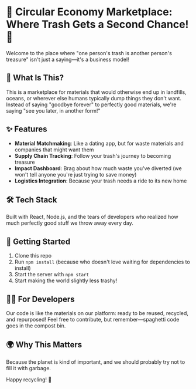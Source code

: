 # 🌱 Circular Economy Marketplace: Where Trash Gets a Second Chance! 🌱

Welcome to the place where "one person's trash is another person's treasure" isn't just a saying—it's a business model!

## 🚮 What Is This?

This is a marketplace for materials that would otherwise end up in landfills, oceans, or wherever else humans typically dump things they don't want. Instead of saying "goodbye forever" to perfectly good materials, we're saying "see you later, in another form!"

## ✨ Features

- **Material Matchmaking**: Like a dating app, but for waste materials and companies that might want them
- **Supply Chain Tracking**: Follow your trash's journey to becoming treasure
- **Impact Dashboard**: Brag about how much waste you've diverted (we won't tell anyone you're just trying to save money)
- **Logistics Integration**: Because your trash needs a ride to its new home

## 🛠️ Tech Stack

Built with React, Node.js, and the tears of developers who realized how much perfectly good stuff we throw away every day.

## 🚀 Getting Started

1. Clone this repo
2. Run `npm install` (because who doesn't love waiting for dependencies to install)
3. Start the server with `npm start`
4. Start making the world slightly less trashy!

## 👩‍💻 For Developers

Our code is like the materials on our platform: ready to be reused, recycled, and repurposed! Feel free to contribute, but remember—spaghetti code goes in the compost bin.

## 🌍 Why This Matters

Because the planet is kind of important, and we should probably try not to fill it with garbage.

Happy recycling! 🔄 